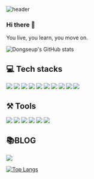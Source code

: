 ![header](https://capsule-render.vercel.app/api?type=rounded&color=auto&height=100&section=header&text=WELCOME!%20Dongseup's%20Github&fontSize=18)
### Hi there 👋
You live, you learn, you move on.

![Dongseup's GitHub stats](https://github-readme-stats.vercel.app/api?username=ShimDongseup&show_icons=true&theme=transparent)

## 💻 Tech stacks
<img src="https://img.shields.io/badge/JavaScript-F7DF1E?style=for-the-badge&logo=javascript&logoColor=fff"/> <img src="https://img.shields.io/badge/React-1572B6?style=for-the-badge&logo=React&logoColor=fff"/> <img src="https://img.shields.io/badge/next.js-000?style=for-the-badge&logo=next.js&logoColor=fff"/> <img src="https://img.shields.io/badge/node.js-339933?style=for-the-badge&logo=node.js&logoColor=fff"/> <img src="https://img.shields.io/badge/HTML5-E34F26?style=for-the-badge&logo=html5&logoColor=fff"/> <img src="https://img.shields.io/badge/CSS3-1572B6?style=for-the-badge&logo=css3&logoColor=fff"/> <img src="https://img.shields.io/badge/Sass-CC6699?style=for-the-badge&logo=sass&logoColor=fff"/> <img src="https://img.shields.io/badge/styled components-CC6699?style=for-the-badge&logo=styled-components&logoColor=fff"/> <img src="https://img.shields.io/badge/tailwindCSS-06B6D4?style=for-the-badge&logo=tailwindCSS&logoColor=fff"/>
<img src="https://img.shields.io/badge/Adobe%20Illustrator-FF9A00?style=for-the-badge&logo=adobe%20illustrator&logoColor=fff"/>

## ⚒️ Tools
<img src="https://img.shields.io/badge/github-000?style=for-the-badge&logo=github&logoColor=fff"/> <img src="https://img.shields.io/badge/git-F05032?style=for-the-badge&logo=git&logoColor=fff"/> <img src="https://img.shields.io/badge/notion-000?style=for-the-badge&logo=notion&logoColor=fff"/> <img src="https://img.shields.io/badge/trello-0052CC?style=for-the-badge&logo=trello&logoColor=fff"/> <img src="https://img.shields.io/badge/slack-4A154B?style=for-the-badge&logo=slack&logoColor=fff"/> <img src="https://img.shields.io/badge/gitbook-3884FF?style=for-the-badge&logo=gitbook&logoColor=fff"/>

## 📚BLOG
<a href="https://velog.io/@dkwmspzk"><img src="https://img.shields.io/badge/velog-20C997?style=for-the-badge&logo=velog&logoColor=fff"/></a>

[![Top Langs](https://github-readme-stats.vercel.app/api/top-langs/?username=ShimDongseup)](https://github.com/ShimDongseup/github-readme-stats)
